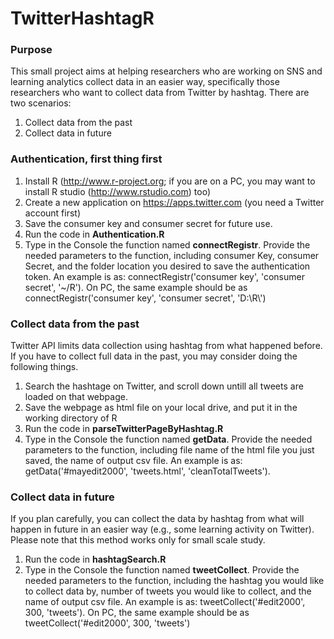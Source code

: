 TwitterHashtagR
===============

<h3>Purpose</h3>

This small project aims at helping researchers who are working on SNS and learning analytics collect data in an easier way, specifically those researchers who want to collect data from Twitter by hashtag. There are two scenarios:
1. Collect data from the past
2. Collect data in future

<h3>Authentication, first thing first</h3>

1. Install R (http://www.r-project.org; if you are on a PC, you may want to install R studio (http://www.rstudio.com) too)
2. Create a new application on https://apps.twitter.com (you need a Twitter account first)
2. Save the consumer key and consumer secret for future use.
3. Run the code in <strong>Authentication.R</strong>
4. Type in the Console the function named <strong>connectRegistr</strong>. Provide the needed parameters to the function, including consumer Key, consumer Secret, and the folder location you desired to save the authentication token. An example is as: connectRegistr('consumer key', 'consumer secret', '~/R'). On PC, the same example should be as connectRegistr('consumer key', 'consumer secret', 'D:\\R\\')

<h3>Collect data from the past</h3>

Twitter API limits data collection using hashtag from what happened before. If you have to collect full data in the past, you may consider doing the following things.

1. Search the hashtage on Twitter, and scroll down untill all tweets are loaded on that webpage.
2. Save the webpage as html file on your local drive, and put it in the working directory of R
3. Run the code in <strong>parseTwitterPageByHashtag.R</strong>
4. Type in the Console the function named <strong>getData</strong>. Provide the needed parameters to the function, including file name of the html file you just saved, the name of output csv file. An example is as: getData('#mayedit2000', 'tweets.html', 'cleanTotalTweets').


<h3>Collect data in future</h3>

If you plan carefully, you can collect the data by hashtag from what will happen in future in an easier way (e.g., some learning activity on Twitter). Please note that this method works only for small scale study.

1. Run the code in <strong>hashtagSearch.R</strong>
2. Type in the Console the function named <strong>tweetCollect</strong>. Provide the needed parameters to the function, including the hashtag you would like to collect data by, number of tweets you would like to collect, and the name of output csv file. An example is as: tweetCollect('#edit2000', 300, 'tweets'). On PC, the same example should be as tweetCollect('#edit2000', 300,  'tweets')
